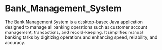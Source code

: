 # Bank_Management_System
The Bank Management System is a desktop-based Java application designed to manage all banking operations such as customer account management, transactions, and record-keeping. It simplifies manual banking tasks by digitizing operations and enhancing speed, reliability, and accuracy.
